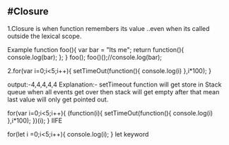 #Closure
----------
1.Closure is when function remembers its value ..even when its called outside the lexical scope.

Example
function foo(){
   var bar = "Its me";
   return function(){ console.log(bar); };
}
foo();
foo()();//console.log(bar);


2.for(var i=0;i<5;i++){
  setTimeOut(function(){ console.log(i) },i*100);
}

output:-4,4,4,4,4
Explanation:- setTimeout function will get store in Stack queue when all events get over then stack will get empty after that mean last value will only get pointed out.

for(var i=0;i<5;i++){ 
 (function(i){
      setTimeOut(function(){ console.log(i) },i*100);
   })(i);
}
IIFE

for(let i =0;i<5;i++){
  console.log(i);
}
let keyword

